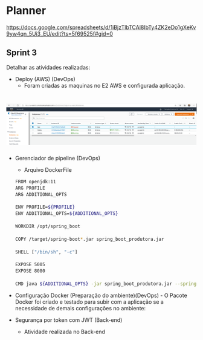 # Planner

https://docs.google.com/spreadsheets/d/1iBjzTlbTCAl8IbTy4ZK2eDo1gXeKv9yw4qn_5Ui3_EU/edit?ts=5f69525f#gid=0

## Sprint 3 

Detalhar as atividades realizadas:

- Deploy (AWS) (DevOps)
  - Foram criadas as maquinas no E2 AWS e configurada aplicação.
<h1 align="center">
    <img alt="GoBarber" src="/imagem/AWS-Deploy.png" />
</h1>

- Gerenciador de pipeline (DevOps)
  - Arquivo DockerFile
  
  ```bash
  FROM openjdk:11
  ARG PROFILE
  ARG ADDITIONAL_OPTS

  ENV PROFILE=${PROFILE}
  ENV ADDITIONAL_OPTS=${ADDITIONAL_OPTS}

  WORKDIR /opt/spring_boot

  COPY /target/spring-boot*.jar spring_boot_produtora.jar

  SHELL ["/bin/sh", "-c"]

  EXPOSE 5005
  EXPOSE 8080

  CMD java ${ADDITIONAL_OPTS} -jar spring_boot_produtora.jar --spring.profiles.active=${PROFILE}
  ```

- Configuração Docker (Preparação do ambiente)(DevOps)
  - O Pacote Docker foi criado e testado para subir com a aplicação se a necessidade de demais configurações no ambiente:
- Segurança por token com JWT (Back-end) 
  - Atividade realizada no Back-end
